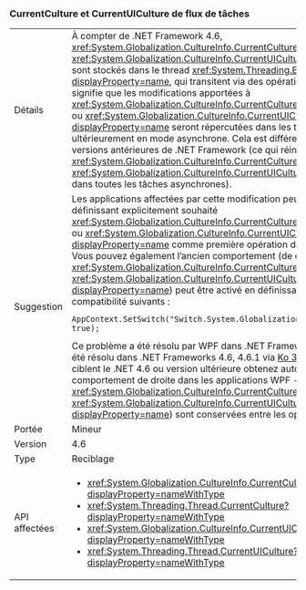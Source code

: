 ### <a name="currentculture-and-currentuiculture-flow-across-tasks"></a>CurrentCulture et CurrentUICulture de flux de tâches

|   |   |
|---|---|
|Détails|À compter de .NET Framework 4.6, <xref:System.Globalization.CultureInfo.CurrentCulture?displayProperty=name> et <xref:System.Globalization.CultureInfo.CurrentUICulture?displayProperty=name> sont stockés dans le thread <xref:System.Threading.ExecutionContext?displayProperty=name>, qui transitent via des opérations asynchrones. Cela signifie que les modifications apportées à <xref:System.Globalization.CultureInfo.CurrentCulture?displayProperty=name> ou <xref:System.Globalization.CultureInfo.CurrentUICulture?displayProperty=name> seront répercutées dans les tâches qui sont exécutées ultérieurement en mode asynchrone. Cela est différent du comportement des versions antérieures de .NET Framework (ce qui réinitialise <xref:System.Globalization.CultureInfo.CurrentCulture?displayProperty=name> et <xref:System.Globalization.CultureInfo.CurrentUICulture?displayProperty=name> dans toutes les tâches asynchrones).|
|Suggestion|Les applications affectées par cette modification peuvent contourner en définissant explicitement souhaité <xref:System.Globalization.CultureInfo.CurrentCulture?displayProperty=name> ou <xref:System.Globalization.CultureInfo.CurrentUICulture?displayProperty=name> comme première opération dans une tâche asynchrone. Vous pouvez également l’ancien comportement (de circulation ne pas <xref:System.Globalization.CultureInfo.CurrentCulture?displayProperty=name> / <xref:System.Globalization.CultureInfo.CurrentUICulture?displayProperty=name>) peut être activé en définissant le commutateur de compatibilité suivants :<pre><code class="language-C#">AppContext.SetSwitch(&quot;Switch.System.Globalization.NoAsyncCurrentCulture&quot;, true);&#13;&#10;</code></pre>Ce problème a été résolu par WPF dans .NET Framework 4.6.2. Il a également été résolu dans .NET Frameworks 4.6, 4.6.1 via [Ko 3139549](https://support.microsoft.com/kb/3139549). Applications qui ciblent le .NET 4.6 ou version ultérieure obtenez automatiquement le comportement de droite dans les applications WPF - <xref:System.Globalization.CultureInfo.CurrentCulture?displayProperty=name> / <xref:System.Globalization.CultureInfo.CurrentUICulture?displayProperty=name>) sont conservées entre les opérations de répartiteur.|
|Portée|Mineur|
|Version|4.6|
|Type|Reciblage|
|API affectées|<ul><li><xref:System.Globalization.CultureInfo.CurrentCulture?displayProperty=nameWithType></li><li><xref:System.Threading.Thread.CurrentCulture?displayProperty=nameWithType></li><li><xref:System.Globalization.CultureInfo.CurrentUICulture?displayProperty=nameWithType></li><li><xref:System.Threading.Thread.CurrentUICulture?displayProperty=nameWithType></li></ul>|

